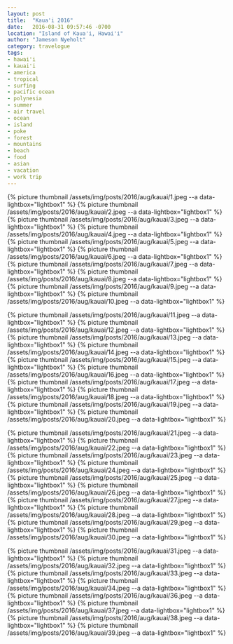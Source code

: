 ```yaml
---
layout: post
title:  "Kaua'i 2016"
date:   2016-08-31 09:57:46 -0700
location: "Island of Kaua'i, Hawai'i"
author: "Jameson Nyeholt"
category: travelogue
tags:
- hawai'i
- kauai'i
- america
- tropical
- surfing
- pacific ocean
- polynesia
- summer
- air travel
- ocean
- island
- poke
- forest
- mountains
- beach
- food
- asian
- vacation
- work trip
---
```


<!--description-->

{% picture thumbnail /assets/img/posts/2016/aug/kauai/1.jpeg --a data-lightbox="lightbox1" %}
{% picture thumbnail /assets/img/posts/2016/aug/kauai/2.jpeg --a data-lightbox="lightbox1" %}
{% picture thumbnail /assets/img/posts/2016/aug/kauai/3.jpeg --a data-lightbox="lightbox1" %}
{% picture thumbnail /assets/img/posts/2016/aug/kauai/4.jpeg --a data-lightbox="lightbox1" %}
{% picture thumbnail /assets/img/posts/2016/aug/kauai/5.jpeg --a data-lightbox="lightbox1" %}
{% picture thumbnail /assets/img/posts/2016/aug/kauai/6.jpeg --a data-lightbox="lightbox1" %}
{% picture thumbnail /assets/img/posts/2016/aug/kauai/7.jpeg --a data-lightbox="lightbox1" %}
{% picture thumbnail /assets/img/posts/2016/aug/kauai/8.jpeg --a data-lightbox="lightbox1" %}
{% picture thumbnail /assets/img/posts/2016/aug/kauai/9.jpeg --a data-lightbox="lightbox1" %}
{% picture thumbnail /assets/img/posts/2016/aug/kauai/10.jpeg --a data-lightbox="lightbox1" %}
<!--  -->
{% picture thumbnail /assets/img/posts/2016/aug/kauai/11.jpeg --a data-lightbox="lightbox1" %}
{% picture thumbnail /assets/img/posts/2016/aug/kauai/12.jpeg --a data-lightbox="lightbox1" %}
{% picture thumbnail /assets/img/posts/2016/aug/kauai/13.jpeg --a data-lightbox="lightbox1" %}
{% picture thumbnail /assets/img/posts/2016/aug/kauai/14.jpeg --a data-lightbox="lightbox1" %}
{% picture thumbnail /assets/img/posts/2016/aug/kauai/15.jpeg --a data-lightbox="lightbox1" %}
{% picture thumbnail /assets/img/posts/2016/aug/kauai/16.jpeg --a data-lightbox="lightbox1" %}
{% picture thumbnail /assets/img/posts/2016/aug/kauai/17.jpeg --a data-lightbox="lightbox1" %}
{% picture thumbnail /assets/img/posts/2016/aug/kauai/18.jpeg --a data-lightbox="lightbox1" %}
{% picture thumbnail /assets/img/posts/2016/aug/kauai/19.jpeg --a data-lightbox="lightbox1" %}
{% picture thumbnail /assets/img/posts/2016/aug/kauai/20.jpeg --a data-lightbox="lightbox1" %}
<!--  -->
{% picture thumbnail /assets/img/posts/2016/aug/kauai/21.jpeg --a data-lightbox="lightbox1" %}
{% picture thumbnail /assets/img/posts/2016/aug/kauai/22.jpeg --a data-lightbox="lightbox1" %}
{% picture thumbnail /assets/img/posts/2016/aug/kauai/23.jpeg --a data-lightbox="lightbox1" %}
{% picture thumbnail /assets/img/posts/2016/aug/kauai/24.jpeg --a data-lightbox="lightbox1" %}
{% picture thumbnail /assets/img/posts/2016/aug/kauai/25.jpeg --a data-lightbox="lightbox1" %}
{% picture thumbnail /assets/img/posts/2016/aug/kauai/26.jpeg --a data-lightbox="lightbox1" %}
{% picture thumbnail /assets/img/posts/2016/aug/kauai/27.jpeg --a data-lightbox="lightbox1" %}
{% picture thumbnail /assets/img/posts/2016/aug/kauai/28.jpeg --a data-lightbox="lightbox1" %}
{% picture thumbnail /assets/img/posts/2016/aug/kauai/29.jpeg --a data-lightbox="lightbox1" %}
{% picture thumbnail /assets/img/posts/2016/aug/kauai/30.jpeg --a data-lightbox="lightbox1" %}
<!--  -->
{% picture thumbnail /assets/img/posts/2016/aug/kauai/31.jpeg --a data-lightbox="lightbox1" %}
{% picture thumbnail /assets/img/posts/2016/aug/kauai/32.jpeg --a data-lightbox="lightbox1" %}
{% picture thumbnail /assets/img/posts/2016/aug/kauai/33.jpeg --a data-lightbox="lightbox1" %}
{% picture thumbnail /assets/img/posts/2016/aug/kauai/34.jpeg --a data-lightbox="lightbox1" %}
{% picture thumbnail /assets/img/posts/2016/aug/kauai/36.jpeg --a data-lightbox="lightbox1" %}
{% picture thumbnail /assets/img/posts/2016/aug/kauai/37.jpeg --a data-lightbox="lightbox1" %}
{% picture thumbnail /assets/img/posts/2016/aug/kauai/38.jpeg --a data-lightbox="lightbox1" %}
{% picture thumbnail /assets/img/posts/2016/aug/kauai/39.jpeg --a data-lightbox="lightbox1" %}

